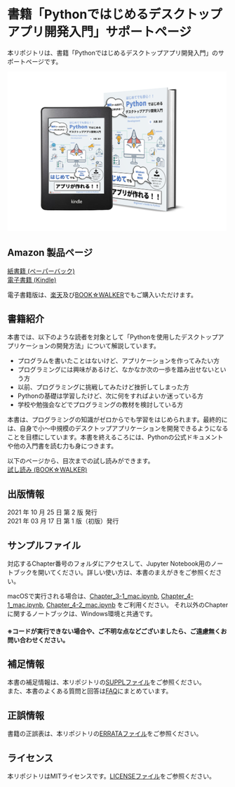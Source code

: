 # 書籍「Pythonではじめるデスクトップアプリ開発入門」サポートページ

本リポジトリは、書籍「Pythonではじめるデスクトップアプリ開発入門」のサポートページです。  

<div align="left">
<img src="images/cover.png" width="500">
</div>


## Amazon 製品ページ  
[紙書籍 (ペーパーバック)](https://www.amazon.co.jp/dp/B09K21NXDZ)  
[電子書籍 (Kindle)](https://www.amazon.co.jp/dp/B08YDT2TDY)  
</div>

電子書籍版は、[楽天](https://hb.afl.rakuten.co.jp/ichiba/1f8d2e89.397e6e74.1f8d2e8a.dd300d67/?pc=https%3A%2F%2Fitem.rakuten.co.jp%2Frakutenkobo-ebooks%2Fa6aa8433637732ca9a8c20415eb814f4%2F&link_type=hybrid_url&ut=eyJwYWdlIjoiaXRlbSIsInR5cGUiOiJoeWJyaWRfdXJsIiwic2l6ZSI6IjI0MHgyNDAiLCJuYW0iOjEsIm5hbXAiOiJyaWdodCIsImNvbSI6MSwiY29tcCI6ImRvd24iLCJwcmljZSI6MSwiYm9yIjoxLCJjb2wiOjEsImJidG4iOjEsInByb2QiOjAsImFtcCI6ZmFsc2V9)及び[BOOK☆WALKER](https://bookwalker.jp/de24bd8e89-7d2a-47e3-a053-e0b8e17cc74e/?acode=1DRCLqyC)でもご購入いただけます。  

## 書籍紹介

本書では、以下のような読者を対象として「Pythonを使用したデスクトップアプリケーションの開発方法」について解説しています。  

- プログラムを書いたことはないけど、アプリケーションを作ってみたい方  
-	プログラミングには興味があるけど、なかなか次の一歩を踏み出せないという方  
-	以前、プログラミングに挑戦してみたけど挫折してしまった方  
-	Pythonの基礎は学習したけど、次に何をすればよいか迷っている方  
-	学校や勉強会などでプログラミングの教材を検討している方  

本書は、プログラミングの知識がゼロからでも学習をはじめられます。最終的には、自身で小～中規模のデスクトップアプリケーションを開発できるようになることを目標にしています。本書を終えるころには、Pythonの公式ドキュメントや他の入門書を読む力も身につきます。  

以下のページから、目次までの試し読みができます。  
[試し読み (BOOK☆WALKER)](https://viewer-trial.bookwalker.jp/03/9/viewer.html?cid=24bd8e89-7d2a-47e3-a053-e0b8e17cc74e&cty=1)

## 出版情報

2021 年 10 月 25 日 第 2 版 発行  
2021 年 03 月 17 日 第 1 版（初版）発行  

## サンプルファイル

対応するChapter番号のフォルダにアクセスして、Jupyter Notebook用のノートブックを開いてください。詳しい使い方は、本書のまえがきをご参照ください。  

macOSで実行される場合は、[Chapter_3-1_mac.ipynb](https://github.com/RyokoKuga/python-app-book/blob/main/Chapter_3/Chapter_3-1_mac.ipynb
), [Chapter_4-1_mac.ipynb](https://github.com/RyokoKuga/python-app-book/blob/main/Chapter_4/Chapter_4-1_mac.ipynb), [Chapter_4-2_mac.ipynb](https://github.com/RyokoKuga/python-app-book/blob/main/Chapter_4/Chapter_4-2_mac.ipynb) をご利用ください。
それ以外のChapterに関するノートブックは、Windows環境と共通です。  

#### ※コードが実行できない場合や、ご不明な点などございましたら、ご遠慮無くお問い合わせください。  

## 補足情報

本書の補足情報は、本リポジトリの[SUPPLファイル](./SUPPL.md)をご参照ください。    
また、本書のよくある質問と回答は[FAQ](./FAQ.md)にまとめています。  

## 正誤情報

書籍の正誤表は、本リポジトリの[ERRATAファイル](./ERRATA.md)をご参照ください。  

## ライセンス

本リポジトリはMITライセンスです。[LICENSEファイル](./LICENSE)をご参照ください。  
